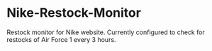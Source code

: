 # Nike-Restock-Monitor
Restock monitor for Nike website.
Currently configured to check for restocks of Air Force 1 every 3 hours.

